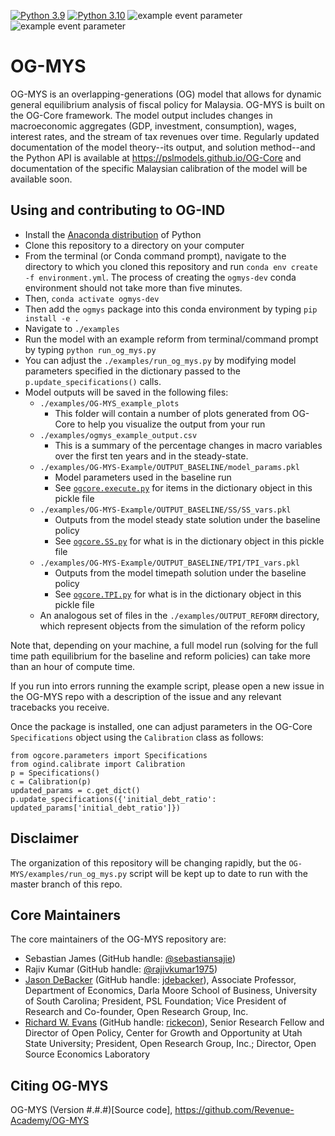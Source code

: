 [![Python 3.9](https://img.shields.io/badge/python-3.9-blue.svg)](https://www.python.org/downloads/release/python-3916/)
[![Python 3.10](https://img.shields.io/badge/python-3.10-blue.svg)](https://www.python.org/downloads/release/python-3108/)
![example event parameter](https://github.com/Revenue-Academy/OG-MYS/actions/workflows/build_and_test.yml/badge.svg?branch=main)
![example event parameter](https://github.com/Revenue-Academy/OG-MYS/actions/workflows/check_black.yml/badge.svg?branch=main)

# OG-MYS
OG-MYS is an overlapping-generations (OG) model that allows for dynamic general equilibrium analysis of fiscal policy for Malaysia. OG-MYS is built on the OG-Core framework. The model output includes changes in macroeconomic aggregates (GDP, investment, consumption), wages, interest rates, and the stream of tax revenues over time. Regularly updated documentation of the model theory--its output, and solution method--and the Python API is available at https://pslmodels.github.io/OG-Core and documentation of the specific Malaysian calibration of the model will be available soon.


## Using and contributing to OG-IND

* Install the [Anaconda distribution](https://www.anaconda.com/distribution/) of Python
* Clone this repository to a directory on your computer
* From the terminal (or Conda command prompt), navigate to the directory to which you cloned this repository and run `conda env create -f environment.yml`. The process of creating the `ogmys-dev` conda environment should not take more than five minutes.
* Then, `conda activate ogmys-dev`
* Then add the `ogmys` package into this conda environment by typing `pip install -e .`
* Navigate to `./examples`
* Run the model with an example reform from terminal/command prompt by typing `python run_og_mys.py`
* You can adjust the `./examples/run_og_mys.py` by modifying model parameters specified in the dictionary passed to the `p.update_specifications()` calls.
* Model outputs will be saved in the following files:
  * `./examples/OG-MYS_example_plots`
    * This folder will contain a number of plots generated from OG-Core to help you visualize the output from your run
  * `./examples/ogmys_example_output.csv`
    * This is a summary of the percentage changes in macro variables over the first ten years and in the steady-state.
  * `./examples/OG-MYS-Example/OUTPUT_BASELINE/model_params.pkl`
    * Model parameters used in the baseline run
    * See [`ogcore.execute.py`](https://github.com/PSLmodels/OG-Core/blob/master/ogcore/execute.py) for items in the dictionary object in this pickle file
  * `./examples/OG-MYS-Example/OUTPUT_BASELINE/SS/SS_vars.pkl`
    * Outputs from the model steady state solution under the baseline policy
    * See [`ogcore.SS.py`](https://github.com/PSLmodels/OG-Core/blob/master/ogcore/SS.py) for what is in the dictionary object in this pickle file
  * `./examples/OG-MYS-Example/OUTPUT_BASELINE/TPI/TPI_vars.pkl`
    * Outputs from the model timepath solution under the baseline policy
    * See [`ogcore.TPI.py`](https://github.com/PSLmodels/OG-Core/blob/master/ogcore/TPI.py) for what is in the dictionary object in this pickle file
  * An analogous set of files in the `./examples/OUTPUT_REFORM` directory, which represent objects from the simulation of the reform policy

Note that, depending on your machine, a full model run (solving for the full time path equilibrium for the baseline and reform policies) can take more than an hour of compute time.

If you run into errors running the example script, please open a new issue in the OG-MYS repo with a description of the issue and any relevant tracebacks you receive.

Once the package is installed, one can adjust parameters in the OG-Core `Specifications` object using the `Calibration` class as follows:

```
from ogcore.parameters import Specifications
from ogind.calibrate import Calibration
p = Specifications()
c = Calibration(p)
updated_params = c.get_dict()
p.update_specifications({'initial_debt_ratio': updated_params['initial_debt_ratio']})
```

## Disclaimer
The organization of this repository will be changing rapidly, but the `OG-MYS/examples/run_og_mys.py` script will be kept up to date to run with the master branch of this repo.

## Core Maintainers

The core maintainers of the OG-MYS repository are:

* Sebastian James (GitHub handle: [@sebastiansajie](https://github.com/sebastiansajie))
* Rajiv Kumar (GitHub handle: [@rajivkumar1975](https://github.com/rajivkumar1975))
* [Jason DeBacker](https://www.jasondebacker.com/) (GitHub handle: [jdebacker](https://github.com/jdebacker)), Associate Professor, Department of Economics, Darla Moore School of Business, University of South Carolina; President, PSL Foundation; Vice President of Research and Co-founder, Open Research Group, Inc.
* [Richard W. Evans](https://sites.google.com/site/rickecon/) (GitHub handle: [rickecon](https://github.com/rickecon)), Senior Research Fellow and Director of Open Policy, Center for Growth and Opportunity at Utah State University; President, Open Research Group, Inc.; Director, Open Source Economics Laboratory

## Citing OG-MYS

OG-MYS (Version #.#.#)[Source code], https://github.com/Revenue-Academy/OG-MYS
